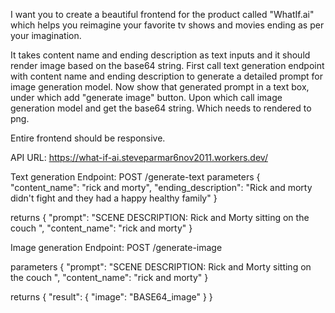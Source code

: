 I want you to create a beautiful frontend for the product called "WhatIf.ai" which helps you reimagine your favorite tv shows and movies ending as per your imagination.

It takes content name and ending description as text inputs and it should render image based on the base64 string.
First call text generation endpoint with content name and ending description to generate a detailed prompt for image generation model. Now show that generated prompt in a text box, under which add "generate image" button. Upon which call image generation model and get the base64 string. Which needs to rendered to png.

Entire frontend should be responsive.

API URL: https://what-if-ai.steveparmar6nov2011.workers.dev/

Text generation Endpoint: POST /generate-text
parameters
{
"content_name": "rick and morty",
"ending_description": "Rick and morty didn't fight and they had a happy healthy family"
}

returns
{
"prompt": "SCENE DESCRIPTION: Rick and Morty sitting on the couch ",
"content_name": "rick and morty"
}

Image generation Endpoint: POST /generate-image

parameters
{
"prompt": "SCENE DESCRIPTION: Rick and Morty sitting on the couch ",
"content_name": "rick and morty"
}

returns
{
"result": {
"image": "BASE64_image"
}
}
